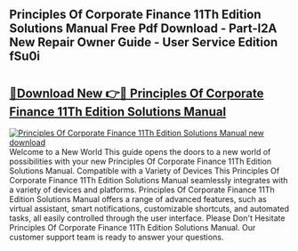 ## Principles Of Corporate Finance 11Th Edition Solutions Manual Free Pdf Download - Part-I2A New Repair Owner Guide - User Service Edition fSu0i

# <h2><a href="http://cf12187.oget.top/?id=Principles+Of+Corporate+Finance+11Th+Edition+Solutions+Manual">🔗Download New 👉🔴 Principles Of Corporate Finance 11Th Edition Solutions Manual</a></h2>

[![Principles Of Corporate Finance 11Th Edition Solutions Manual new download](https://i.imgur.com/5g1atiW.png)](http://cf12187.oget.top/?id=Principles+Of+Corporate+Finance+11Th+Edition+Solutions+Manual)
Welcome to a New World This guide opens the doors to a new world of possibilities with your new Principles Of Corporate Finance 11Th Edition Solutions Manual. Compatible with a Variety of Devices This Principles Of Corporate Finance 11Th Edition Solutions Manual seamlessly integrates with a variety of devices and platforms. Principles Of Corporate Finance 11Th Edition Solutions Manual offers a range of advanced features, such as virtual assistant, smart notifications, customizable shortcuts, and automated tasks, all easily controlled through the user interface. Please Don't Hesitate Principles Of Corporate Finance 11Th Edition Solutions Manual. Our customer support team is ready to answer your questions.
